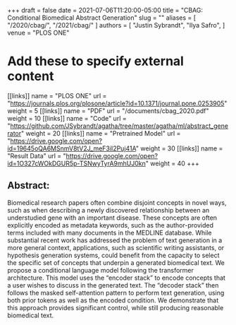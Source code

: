 +++ 
draft = false
date = 2021-07-06T11:20:00-05:00
title = "CBAG: Conditional Biomedical Abstract Generation"
slug = "" 
aliases = [
  "/2020/cbag/",
  "/2021/cbag/"
]
authors = [
  "Justin Sybrandt",
  "Ilya Safro",
]
venue = "PLOS ONE"
# Add these to specify external content
[[links]]
  name = "PLOS ONE"
  url = "https://journals.plos.org/plosone/article?id=10.1371/journal.pone.0253905"
  weight = 5
[[links]]
  name = "PDF"
  url = "/documents/cbag_2020.pdf"
  weight = 10
[[links]]
  name = "Code"
  url = "https://github.com/JSybrandt/agatha/tree/master/agatha/ml/abstract_generator"
  weight = 20
[[links]]
  name = "Pretrained Model"
  url = "https://drive.google.com/open?id=19645oQA6MSnmV8tV2J_meF3iI2Puj41A"
  weight = 30
[[links]]
  name = "Result Data"
  url = "https://drive.google.com/open?id=1O327cWOkDGUR5p-TSNwyTyrA9mhUJ0kn"
  weight = 40
+++

## Abstract:

Biomedical research papers often combine disjoint concepts in novel ways, such
as when describing a newly discovered relationship between an understudied gene
with an important disease. These concepts are often explicitly encoded as
metadata keywords, such as the author-provided terms included with many
documents in the MEDLINE database. While substantial recent work has addressed
the problem of text generation in a more general context, applications, such as
scientific writing assistants, or hypothesis generation systems, could benefit
from the capacity to select the specific set of concepts that underpin a
generated biomedical text. We propose a conditional language model following the
transformer architecture. This model uses the “encoder stack” to encode concepts
that a user wishes to discuss in the generated text. The “decoder stack” then
follows the masked self-attention pattern to perform text generation, using both
prior tokens as well as the encoded condition. We demonstrate that this approach
provides significant control, while still producing reasonable biomedical text.
